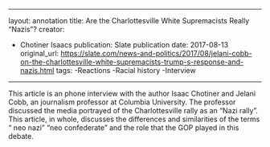 
---
layout: annotation
title: Are the Charlottesville White Supremacists Really “Nazis”?
creator:
  - Chotiner Isaacs
publication: Slate
publication date: 2017-08-13
original_url: https://slate.com/news-and-politics/2017/08/jelani-cobb-on-the-charlottesville-white-supremacists-trump-s-response-and-nazis.html
tags:
  -Reactions
  -Racial history
  -Interview
  
---
This article is an phone interview with the author Isaac Chotiner and Jelani Cobb, an journalism professor at Columbia University. The professor discussed the media portrayed of the Charlottesville rally as an “Nazi rally”. This article, in whole, discusses the differences and similarities of the terms “ neo nazi” “neo confederate” and the role that the GOP played in this debate.
